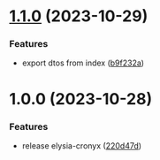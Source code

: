 # [1.1.0](https://github.com/yujiosaka/ElysiaCronyx/compare/v1.0.0...v1.1.0) (2023-10-29)


### Features

* export dtos from index ([b9f232a](https://github.com/yujiosaka/ElysiaCronyx/commit/b9f232a757f3620fa3820c955208e6100781ab4f))

# 1.0.0 (2023-10-28)


### Features

* release elysia-cronyx ([220d47d](https://github.com/yujiosaka/ElysiaCronyx/commit/220d47d28ce4c3347cc6608896aa18202a426697))
